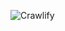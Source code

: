 ![Crawlify](https://user-images.githubusercontent.com/29122581/230790753-089da2c6-6424-46dd-8afa-10bc5a0a041d.png)
